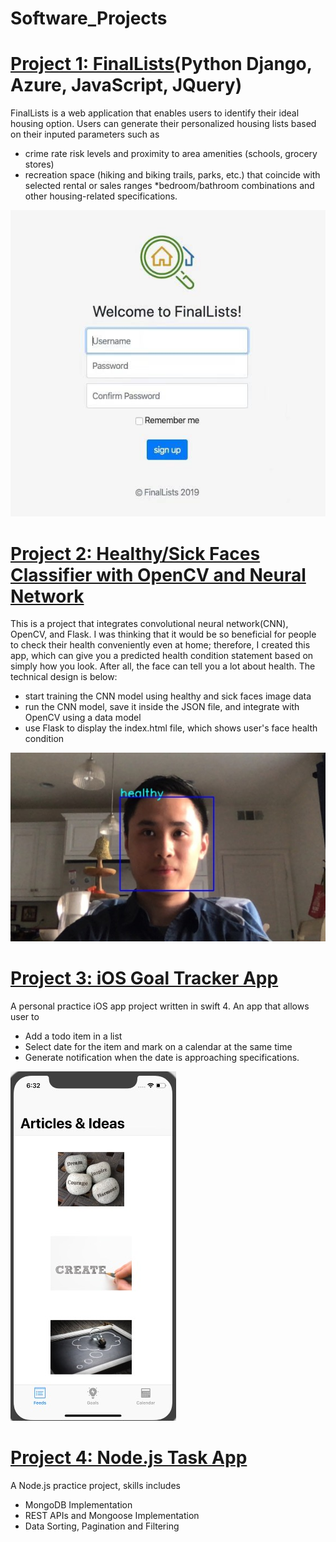 # Software_Projects

# [Project 1: FinalLists](https://github.com/sammycool04/IST-303-Group5)(Python Django, Azure, JavaScript, JQuery)

FinalLists is a web application that enables users to identify their ideal housing option. Users can generate their personalized housing lists based on their inputed parameters such as
* crime rate risk levels and proximity to area amenities (schools, grocery stores)
* recreation space (hiking and biking trails, parks, etc.) that
coincide with selected rental or sales ranges
*bedroom/bathroom combinations and other housing-related specifications.

![](/images/house.jpeg)


# [Project 2: Healthy/Sick Faces Classifier with OpenCV and Neural Network](https://github.com/sammycool04/OpenCV-project)
This is a project that integrates convolutional neural network(CNN), OpenCV, and Flask. I was thinking that it would be so beneficial for people to check their health conveniently even at home; therefore, I created this app, which can give you a predicted health condition statement based on simply how you look. After all, the face can tell you a lot about health. The technical design is below:

* start training the CNN model using healthy and sick faces image data
* run the CNN model, save it inside the JSON file, and integrate with OpenCV using a data model
* use Flask to display the index.html file, which shows user's face health condition

![](/images/health.jpg)

# [Project 3: iOS Goal Tracker App](https://github.com/sammycool04/Goal-Tracker-App)
A personal practice iOS app project written in swift 4. An app that allows user to
* Add a todo item in a list
* Select date for the item and mark on a calendar at the same time
* Generate notification when the date is approaching
specifications.

![](/images/Cover.jpeg)


# [Project 4: Node.js Task App](https://github.com/sammycool04/NodeJS-TaskApp)
A Node.js practice project, skills includes
* MongoDB Implementation
* REST APIs and Mongoose Implementation
* Data Sorting, Pagination and Filtering

